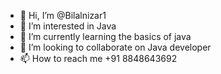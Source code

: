 - 👋 Hi, I’m @Bilalnizar1
- 👀 I’m interested in Java
- 🌱 I’m currently learning the basics of java
- 💞️ I’m looking to collaborate on Java developer
- 📫 How to reach me +91 8848643692

<!---
Bilalnizar1/Bilalnizar1 is a ✨ special ✨ repository because its `README.md` (this file) appears on your GitHub profile.
You can click the Preview link to take a look at your changes.
--->
